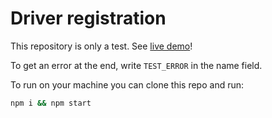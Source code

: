 # Driver registration

This repository is only a test. See [live demo](https://driver-registration-test.vercel.app/)!

To get an error at the end, write `TEST_ERROR` in the name field.

To run on your machine you can clone this repo and run:
```bash
npm i && npm start
```